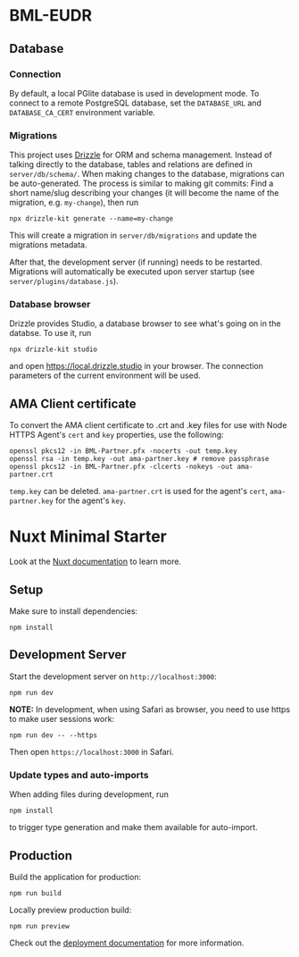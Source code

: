# BML-EUDR

## Database

### Connection

By default, a local PGlite database is used in development mode. To connect to a remote PostgreSQL database, set the `DATABASE_URL` and `DATABASE_CA_CERT` environment variable.

### Migrations

This project uses [Drizzle](https://orm.drizzle.team) for ORM and schema management. Instead of talking directly to the database, tables and relations are defined in `server/db/schema/`. When making changes to the database, migrations can be auto-generated. The process is similar to making git commits: Find a short name/slug describing your changes (it will become the name of the migration, e.g. `my-change`), then run

    npx drizzle-kit generate --name=my-change

This will create a migration in `server/db/migrations` and update the migrations metadata.

After that, the development server (if running) needs to be restarted. Migrations will automatically be executed upon server startup (see `server/plugins/database.js`).

### Database browser

Drizzle provides Studio, a database browser to see what's going on in the databse. To use it, run

    npx drizzle-kit studio

and open https://local.drizzle.studio in your browser. The connection parameters of the current environment will be used.

## AMA Client certificate

To convert the AMA client certificate to .crt and .key files for use with Node HTTPS Agent's `cert` and `key` properties, use the following:

    openssl pkcs12 -in BML-Partner.pfx -nocerts -out temp.key
    openssl rsa -in temp.key -out ama-partner.key # remove passphrase
    openssl pkcs12 -in BML-Partner.pfx -clcerts -nokeys -out ama-partner.crt

`temp.key` can be deleted. `ama-partner.crt` is used for the agent's `cert`, `ama-partner.key` for the agent's `key`.

# Nuxt Minimal Starter

Look at the [Nuxt documentation](https://nuxt.com/docs/getting-started/introduction) to learn more.

## Setup

Make sure to install dependencies:

    npm install

## Development Server

Start the development server on `http://localhost:3000`:

    npm run dev

**NOTE:** In development, when using Safari as browser, you need to use https to make user sessions work:

    npm run dev -- --https

Then open `https://localhost:3000` in Safari.

### Update types and auto-imports

When adding files during development, run

    npm install

to trigger type generation and make them available for auto-import.

## Production

Build the application for production:

    npm run build

Locally preview production build:

    npm run preview

Check out the [deployment documentation](https://nuxt.com/docs/getting-started/deployment) for more information.

